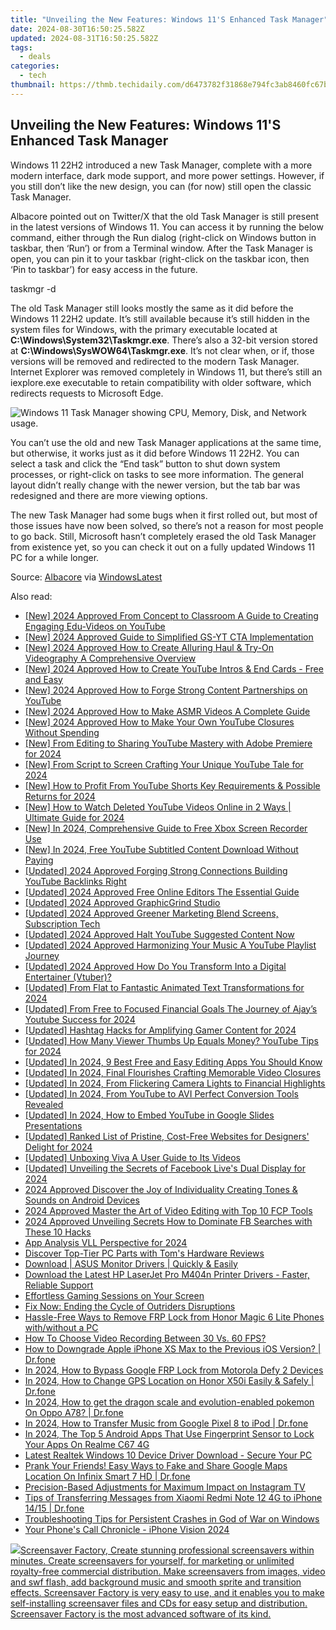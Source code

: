 ```yaml
---
title: "Unveiling the New Features: Windows 11'S Enhanced Task Manager"
date: 2024-08-30T16:50:25.582Z
updated: 2024-08-31T16:50:25.582Z
tags:
  - deals
categories:
  - tech
thumbnail: https://thmb.techidaily.com/d6473782f31868e794fc3ab8460fc67b139be82f000417effd74e9124ff9dff3.jpg
---
```


## Unveiling the New Features: Windows 11'S Enhanced Task Manager

Windows 11 22H2 introduced a new Task Manager, complete with a more modern interface, dark mode support, and more power settings. However, if you still don’t like the new design, you can (for now) still open the classic Task Manager.

 Albacore pointed out on Twitter/X that the old Task Manager is still present in the latest versions of Windows 11\. You can access it by running the below command, either through the Run dialog (right-click on Windows button in taskbar, then ‘Run’) or from a Terminal window. After the Task Manager is open, you can pin it to your taskbar (right-click on the taskbar icon, then ‘Pin to taskbar’) for easy access in the future.

taskmgr -d

 The old Task Manager still looks mostly the same as it did before the Windows 11 22H2 update. It’s still available because it’s still hidden in the system files for Windows, with the primary executable located at **C:\\Windows\\System32\\Taskmgr.exe**. There’s also a 32-bit version stored at **C:\\Windows\\SysWOW64\\Taskmgr.exe**. It’s not clear when, or if, those versions will be removed and redirected to the modern Task Manager. Internet Explorer was removed completely in Windows 11, but there’s still an iexplore.exe executable to retain compatibility with older software, which redirects requests to Microsoft Edge.

![Windows 11 Task Manager showing CPU, Memory, Disk, and Network usage.](https://static1.howtogeekimages.com/wordpress/wp-content/uploads/2024/03/clipboard-mar-26-2024-at-5-18-pm.png) 

 You can’t use the old and new Task Manager applications at the same time, but otherwise, it works just as it did before Windows 11 22H2\. You can select a task and click the “End task” button to shut down system processes, or right-click on tasks to see more information. The general layout didn’t really change with the newer version, but the tab bar was redesigned and there are more viewing options.

 The new Task Manager had some bugs when it first rolled out, but most of those issues have now been solved, so there’s not a reason for most people to go back. Still, Microsoft hasn’t completely erased the old Task Manager from existence yet, so you can check it out on a fully updated Windows 11 PC for a while longer.

 Source: [Albacore](https://twitter.com/thebookisclosed/status/1772302275731435710) via [WindowsLatest](https://www.windowslatest.com/2024/03/26/windows-11-still-comes-with-the-old-task-manager-but-its-hidden/)

<ins class="adsbygoogle"
     style="display:block"
     data-ad-format="autorelaxed"
     data-ad-client="ca-pub-7571918770474297"
     data-ad-slot="1223367746"></ins>



<ins class="adsbygoogle"
     style="display:block"
     data-ad-client="ca-pub-7571918770474297"
     data-ad-slot="8358498916"
     data-ad-format="auto"
     data-full-width-responsive="true"></ins>

<span class="atpl-alsoreadstyle">Also read:</span>
<div><ul>
<li><a href="https://eaxpv-info.techidaily.com/new-2024-approved-from-concept-to-classroom-a-guide-to-creating-engaging-edu-videos-on-youtube/"><u>[New] 2024 Approved  From Concept to Classroom  A Guide to Creating Engaging Edu-Videos on YouTube</u></a></li>
<li><a href="https://eaxpv-info.techidaily.com/new-2024-approved-guide-to-simplified-gs-yt-cta-implementation/"><u>[New] 2024 Approved  Guide to Simplified GS-YT CTA Implementation</u></a></li>
<li><a href="https://eaxpv-info.techidaily.com/new-2024-approved-how-to-create-alluring-haul-and-try-on-videography-a-comprehensive-overview/"><u>[New] 2024 Approved  How to Create Alluring Haul & Try-On Videography  A Comprehensive Overview</u></a></li>
<li><a href="https://eaxpv-info.techidaily.com/new-2024-approved-how-to-create-youtube-intros-and-end-cards-free-and-easy/"><u>[New] 2024 Approved  How to Create YouTube Intros & End Cards - Free and Easy</u></a></li>
<li><a href="https://eaxpv-info.techidaily.com/new-2024-approved-how-to-forge-strong-content-partnerships-on-youtube/"><u>[New] 2024 Approved  How to Forge Strong Content Partnerships on YouTube</u></a></li>
<li><a href="https://eaxpv-info.techidaily.com/new-2024-approved-how-to-make-asmr-videos-a-complete-guide/"><u>[New] 2024 Approved  How to Make ASMR Videos  A Complete Guide</u></a></li>
<li><a href="https://eaxpv-info.techidaily.com/new-2024-approved-how-to-make-your-own-youtube-closures-without-spending/"><u>[New] 2024 Approved  How to Make Your Own YouTube Closures Without Spending</u></a></li>
<li><a href="https://eaxpv-info.techidaily.com/new-from-editing-to-sharing-youtube-mastery-with-adobe-premiere-for-2024/"><u>[New] From Editing to Sharing  YouTube Mastery with Adobe Premiere for 2024</u></a></li>
<li><a href="https://eaxpv-info.techidaily.com/new-from-script-to-screen-crafting-your-unique-youtube-tale-for-2024/"><u>[New] From Script to Screen  Crafting Your Unique YouTube Tale for 2024</u></a></li>
<li><a href="https://eaxpv-info.techidaily.com/new-how-to-profit-from-youtube-shorts-key-requirements-and-possible-returns-for-2024/"><u>[New] How to Profit From YouTube Shorts  Key Requirements & Possible Returns for 2024</u></a></li>
<li><a href="https://eaxpv-info.techidaily.com/new-how-to-watch-deleted-youtube-videos-online-in-2-ways-ultimate-guide-for-2024/"><u>[New] How to Watch Deleted YouTube Videos Online in 2 Ways | Ultimate Guide for 2024</u></a></li>
<li><a href="https://screen-activity-recording.techidaily.com/new-in-2024-comprehensive-guide-to-free-xbox-screen-recorder-use/"><u>[New] In 2024, Comprehensive Guide to Free Xbox Screen Recorder Use</u></a></li>
<li><a href="https://eaxpv-info.techidaily.com/new-in-2024-free-youtube-subtitled-content-download-without-paying/"><u>[New] In 2024, Free YouTube Subtitled Content  Download Without Paying</u></a></li>
<li><a href="https://eaxpv-info.techidaily.com/updated-2024-approved-forging-strong-connections-building-youtube-backlinks-right/"><u>[Updated] 2024 Approved  Forging Strong Connections  Building YouTube Backlinks Right</u></a></li>
<li><a href="https://eaxpv-info.techidaily.com/updated-2024-approved-free-online-editors-the-essential-guide/"><u>[Updated] 2024 Approved  Free Online Editors  The Essential Guide</u></a></li>
<li><a href="https://eaxpv-info.techidaily.com/updated-2024-approved-graphicgrind-studio/"><u>[Updated] 2024 Approved  GraphicGrind Studio</u></a></li>
<li><a href="https://eaxpv-info.techidaily.com/updated-2024-approved-greener-marketing-blend-screens-subscription-tech/"><u>[Updated] 2024 Approved  Greener Marketing  Blend Screens, Subscription Tech</u></a></li>
<li><a href="https://eaxpv-info.techidaily.com/updated-2024-approved-halt-youtube-suggested-content-now/"><u>[Updated] 2024 Approved  Halt YouTube Suggested Content Now</u></a></li>
<li><a href="https://eaxpv-info.techidaily.com/updated-2024-approved-harmonizing-your-music-a-youtube-playlist-journey/"><u>[Updated] 2024 Approved  Harmonizing Your Music  A YouTube Playlist Journey</u></a></li>
<li><a href="https://eaxpv-info.techidaily.com/updated-2024-approved-how-do-you-transform-into-a-digital-entertainer-vtuber/"><u>[Updated] 2024 Approved  How Do You Transform Into a Digital Entertainer (Vtuber)?</u></a></li>
<li><a href="https://eaxpv-info.techidaily.com/updated-from-flat-to-fantastic-animated-text-transformations-for-2024/"><u>[Updated] From Flat to Fantastic  Animated Text Transformations for 2024</u></a></li>
<li><a href="https://eaxpv-info.techidaily.com/updated-from-free-to-focused-financial-goals-the-journey-of-ajays-youtube-success-for-2024/"><u>[Updated] From Free to Focused Financial Goals  The Journey of Ajay’s Youtube Success for 2024</u></a></li>
<li><a href="https://eaxpv-info.techidaily.com/updated-hashtag-hacks-for-amplifying-gamer-content-for-2024/"><u>[Updated] Hashtag Hacks for Amplifying Gamer Content for 2024</u></a></li>
<li><a href="https://eaxpv-info.techidaily.com/updated-how-many-viewer-thumbs-up-equals-money-youtube-tips-for-2024/"><u>[Updated] How Many Viewer Thumbs Up Equals Money? YouTube Tips for 2024</u></a></li>
<li><a href="https://eaxpv-info.techidaily.com/updated-in-2024-9-best-free-and-easy-editing-apps-you-should-know/"><u>[Updated] In 2024, 9 Best Free and Easy Editing Apps You Should Know</u></a></li>
<li><a href="https://eaxpv-info.techidaily.com/updated-in-2024-final-flourishes-crafting-memorable-video-closures/"><u>[Updated] In 2024, Final Flourishes  Crafting Memorable Video Closures</u></a></li>
<li><a href="https://eaxpv-info.techidaily.com/updated-in-2024-from-flickering-camera-lights-to-financial-highlights/"><u>[Updated] In 2024, From Flickering Camera Lights to Financial Highlights</u></a></li>
<li><a href="https://eaxpv-info.techidaily.com/updated-in-2024-from-youtube-to-avi-perfect-conversion-tools-revealed/"><u>[Updated] In 2024, From YouTube to AVI  Perfect Conversion Tools Revealed</u></a></li>
<li><a href="https://eaxpv-info.techidaily.com/updated-in-2024-how-to-embed-youtube-in-google-slides-presentations/"><u>[Updated] In 2024, How to Embed YouTube in Google Slides Presentations</u></a></li>
<li><a href="https://article-knowledge.techidaily.com/updated-ranked-list-of-pristine-cost-free-websites-for-designers-delight-for-2024/"><u>[Updated] Ranked List of Pristine, Cost-Free Websites for Designers' Delight for 2024</u></a></li>
<li><a href="https://some-skills.techidaily.com/updated-unboxing-viva-a-user-guide-to-its-videos/"><u>[Updated] Unboxing Viva  A User Guide to Its Videos</u></a></li>
<li><a href="https://facebook-video-files.techidaily.com/updated-unveiling-the-secrets-of-facebook-lives-dual-display-for-2024/"><u>[Updated] Unveiling the Secrets of Facebook Live's Dual Display for 2024</u></a></li>
<li><a href="https://article-knowledge.techidaily.com/2024-approved-discover-the-joy-of-individuality-creating-tones-and-sounds-on-android-devices/"><u>2024 Approved  Discover the Joy of Individuality  Creating Tones & Sounds on Android Devices</u></a></li>
<li><a href="https://extra-guidance.techidaily.com/2024-approved-master-the-art-of-video-editing-with-top-10-fcp-tools/"><u>2024 Approved  Master the Art of Video Editing with Top 10 FCP Tools</u></a></li>
<li><a href="https://facebook-video-content.techidaily.com/2024-approved-unveiling-secrets-how-to-dominate-fb-searches-with-these-10-hacks/"><u>2024 Approved  Unveiling Secrets  How to Dominate FB Searches with These 10 Hacks</u></a></li>
<li><a href="https://fox-cloud.techidaily.com/app-analysis-vll-perspective-for-2024/"><u>App Analysis  VLL Perspective for 2024</u></a></li>
<li><a href="https://hardware-tips.techidaily.com/discover-top-tier-pc-parts-with-toms-hardware-reviews/"><u>Discover Top-Tier PC Parts with Tom's Hardware Reviews</u></a></li>
<li><a href="https://win-dash.techidaily.com/1722971722744-download-asus-monitor-drivers-quickly-and-easily/"><u>Download | ASUS Monitor Drivers | Quickly & Easily</u></a></li>
<li><a href="https://hardware-help.techidaily.com/download-the-latest-hp-laserjet-pro-m404n-printer-drivers-faster-reliable-support/"><u>Download the Latest HP LaserJet Pro M404n Printer Drivers - Faster, Reliable Support</u></a></li>
<li><a href="https://screen-capture.techidaily.com/effortless-gaming-sessions-on-your-screen/"><u>Effortless Gaming Sessions on Your Screen</u></a></li>
<li><a href="https://win-solutions.techidaily.com/fix-now-ending-the-cycle-of-outriders-disruptions/"><u>Fix Now: Ending the Cycle of Outriders Disruptions</u></a></li>
<li><a href="https://bypass-frp.techidaily.com/hassle-free-ways-to-remove-frp-lock-from-honor-magic-6-lite-phones-withwithout-a-pc-by-drfone-android/"><u>Hassle-Free Ways to Remove FRP Lock from Honor Magic 6 Lite Phones with/without a PC</u></a></li>
<li><a href="https://video-screen-grab.techidaily.com/how-to-choose-video-recording-between-30-vs-60-fps/"><u>How To Choose Video Recording Between 30 Vs. 60 FPS?</u></a></li>
<li><a href="https://techidaily.com/how-to-downgrade-apple-iphone-xs-max-to-the-previous-ios-version-drfone-by-drfone-ios-system-repair-ios-system-repair/"><u>How to Downgrade Apple iPhone XS Max to the Previous iOS Version? | Dr.fone</u></a></li>
<li><a href="https://android-frp.techidaily.com/in-2024-how-to-bypass-google-frp-lock-from-motorola-defy-2-devices-by-drfone-android/"><u>In 2024, How to Bypass Google FRP Lock from Motorola Defy 2 Devices</u></a></li>
<li><a href="https://review-topics.techidaily.com/in-2024-how-to-change-gps-location-on-honor-x50i-easily-and-safely-drfone-by-drfone-virtual-android/"><u>In 2024, How to Change GPS Location on Honor X50i Easily & Safely | Dr.fone</u></a></li>
<li><a href="https://android-pokemon-go.techidaily.com/in-2024-how-to-get-the-dragon-scale-and-evolution-enabled-pokemon-on-oppo-a78-drfone-by-drfone-virtual-android/"><u>In 2024, How to get the dragon scale and evolution-enabled pokemon On Oppo A78? | Dr.fone</u></a></li>
<li><a href="https://android-transfer.techidaily.com/in-2024-how-to-transfer-music-from-google-pixel-8-to-ipod-drfone-by-drfone-transfer-from-android-transfer-from-android/"><u>In 2024, How to Transfer Music from Google Pixel 8 to iPod | Dr.fone</u></a></li>
<li><a href="https://easy-unlock-android.techidaily.com/in-2024-the-top-5-android-apps-that-use-fingerprint-sensor-to-lock-your-apps-on-realme-c67-4g-by-drfone-android/"><u>In 2024, The Top 5 Android Apps That Use Fingerprint Sensor to Lock Your Apps On Realme C67 4G</u></a></li>
<li><a href="https://driver-download.techidaily.com/latest-realtek-windows-10-device-driver-download-secure-your-pc/"><u>Latest Realtek Windows 10 Device Driver Download - Secure Your PC</u></a></li>
<li><a href="https://fake-location.techidaily.com/prank-your-friends-easy-ways-to-fake-and-share-google-maps-location-on-infinix-smart-7-hd-drfone-by-drfone-virtual-android/"><u>Prank Your Friends! Easy Ways to Fake and Share Google Maps Location On Infinix Smart 7 HD | Dr.fone</u></a></li>
<li><a href="https://instagram-video-recordings.techidaily.com/precision-based-adjustments-for-maximum-impact-on-instagram-tv/"><u>Precision-Based Adjustments for Maximum Impact on Instagram TV</u></a></li>
<li><a href="https://android-transfer.techidaily.com/tips-of-transferring-messages-from-xiaomi-redmi-note-12-4g-to-iphone-1415-drfone-by-drfone-transfer-from-android-transfer-from-android/"><u>Tips of Transferring Messages from Xiaomi Redmi Note 12 4G to iPhone 14/15 | Dr.fone</u></a></li>
<li><a href="https://program-issues.techidaily.com/troubleshooting-tips-for-persistent-crashes-in-god-of-war-on-windows/"><u>Troubleshooting Tips for Persistent Crashes in God of War on Windows</u></a></li>
<li><a href="https://extra-resources.techidaily.com/your-phones-call-chronicle-iphone-vision-2024/"><u>Your Phone's Call Chronicle - iPhone Vision 2024</u></a></li>
</ul></div>

<!-- affiliate ads begin -->
<a href="https://secure.2checkout.com/order/checkout.php?PRODS=194977&QTY=1&AFFILIATE=108875&CART=1"><img src="https://www.blumentals.net/scrfactory/images/screensaver-software.png" border="0">Screensaver Factory, Create stunning professional screensavers within minutes. Create screensavers for yourself, for marketing or unlimited royalty-free commercial distribution. Make screensavers from images, video and swf flash, add background music and smooth sprite and transition effects. Screensaver Factory is very easy to use, and it enables you to make self-installing screensaver files and CDs for easy setup and distribution. Screensaver Factory is the most advanced software of its kind.</a>
<!-- affiliate ads end -->